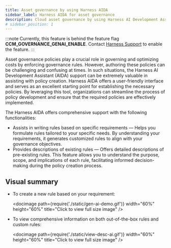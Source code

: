 ```yaml
---
title: Asset governance by using Harness AIDA
sidebar_label: Harness AIDA for asset governance 
description: Cloud asset governance by using Harness AI Development Assistant (AIDA)
# sidebar_position: 1
---
```

:::note
Currently, this feature is behind the feature flag **CCM_GOVERNANCE_GENAI_ENABLE**. Contact [Harness Support](mailto:support@harness.io) to enable the feature.
:::

Asset governance policies play a crucial role in governing and optimizing costs by enforcing governance rules. However, authoring these policies can be challenging and confusing at times. In such situations, the Harness AI Development Assistant (AIDA) support can be extremely valuable in assisting with policy creation. Harness AIDA offers a user-friendly interface and serves as an excellent starting point for establishing the necessary policies. By leveraging this tool, organizations can streamline the process of policy development and ensure that the required policies are effectively implemented.

The Harness AIDA offers comprehensive support with the following functionalities:

* Assists in writing rules based on specific requirements — Helps you formulate rules tailored to your specific needs. By understanding your requirements, it generates customized rules to align with your governance objectives.
* Provides descriptions of existing rules — Offers detailed descriptions of pre-existing rules. This feature allows you to understand the purpose, scope, and implications of each rule, facilitating informed decision-making during the policy creation process.

## Visual summary

* To create a new rule based on your requirement: 

  <docimage path={require('./static/gen-ai-demo.gif')} width="60%" height="60%" title="Click to view full size image" />

* To view comprehensive information on both out-of-the-box rules and custom rules:

  <docimage path={require('./static/view-desc-ai.gif')} width="60%" height="60%" title="Click to view full size image" />
